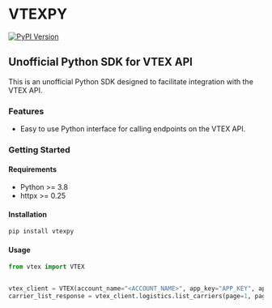 # VTEXPY
[![PyPI Version](https://img.shields.io/pypi/v/vtexpy.svg)](https://pypi.python.org/pypi/vtexpy)

## Unofficial Python SDK for VTEX API

This is an unofficial Python SDK designed to facilitate integration with the VTEX API.

### Features

- Easy to use Python interface for calling endpoints on the VTEX API.

### Getting Started

#### Requirements

- Python >= 3.8
- httpx >= 0.25

#### Installation

```bash
pip install vtexpy
```

#### Usage

```python
from vtex import VTEX


vtex_client = VTEX(account_name="<ACCOUNT_NAME>", app_key="APP_KEY", app_token="<APP_TOKEN>")
carrier_list_response = vtex_client.logistics.list_carriers(page=1, page_size=100)
```
